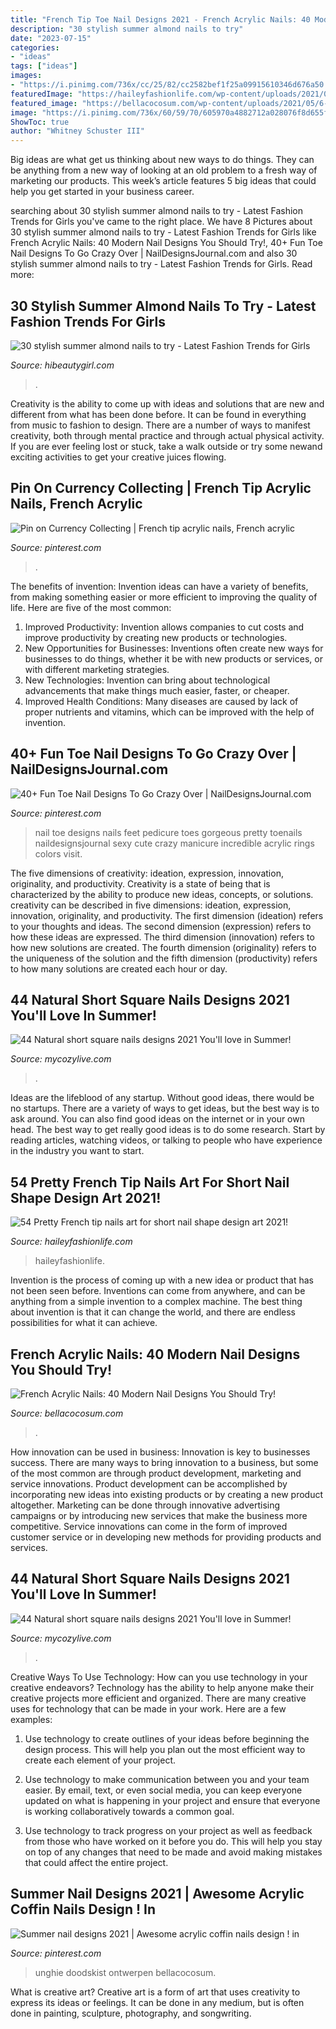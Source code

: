 ```yaml
---
title: "French Tip Toe Nail Designs 2021 - French Acrylic Nails: 40 Modern Nail Designs You Should Try!"
description: "30 stylish summer almond nails to try"
date: "2023-07-15"
categories:
- "ideas"
tags: ["ideas"]
images:
- "https://i.pinimg.com/736x/cc/25/82/cc2582bef1f25a09915610346d676a50.jpg"
featuredImage: "https://haileyfashionlife.com/wp-content/uploads/2021/04/86.jpg"
featured_image: "https://bellacocosum.com/wp-content/uploads/2021/05/6-13.jpg"
image: "https://i.pinimg.com/736x/60/59/70/605970a4882712a028076f8d655fd838.jpg"
ShowToc: true
author: "Whitney Schuster III"
---
```



Big ideas are what get us thinking about new ways to do things. They can be anything from a new way of looking at an old problem to a fresh way of marketing our products. This week’s article features 5 big ideas that could help you get started in your business career.

	

		
searching about 30 stylish summer almond nails to try - Latest Fashion Trends for Girls you've came to the right place. We have 8 Pictures about 30 stylish summer almond nails to try - Latest Fashion Trends for Girls like French Acrylic Nails: 40 Modern Nail Designs You Should Try!, 40+ Fun Toe Nail Designs To Go Crazy Over | NailDesignsJournal.com and also 30 stylish summer almond nails to try - Latest Fashion Trends for Girls. Read more:
		
    
## 30 Stylish Summer Almond Nails To Try - Latest Fashion Trends For Girls

<img loading=lazy src="https://hibeautygirl.com/wp-content/uploads/2021/05/1-1.jpg" onerror="this.onerror=null;this.src='https://tse2.mm.bing.net/th?id=OIP.q-4ONSibN2DZtFTrpOLQhQHaLH&amp;pid=15.1';" alt="30 stylish summer almond nails to try - Latest Fashion Trends for Girls">

_Source: hibeautygirl.com_

>. 

	

Creativity is the ability to come up with ideas and solutions that are new and different from what has been done before. It can be found in everything from music to fashion to design. There are a number of ways to manifest creativity, both through mental practice and through actual physical activity. If you are ever feeling lost or stuck, take a walk outside or try some newand exciting activities to get your creative juices flowing.

    
## Pin On Currency Collecting | French Tip Acrylic Nails, French Acrylic

<img loading=lazy src="https://i.pinimg.com/736x/60/59/70/605970a4882712a028076f8d655fd838.jpg" onerror="this.onerror=null;this.src='https://tse3.mm.bing.net/th?id=OIP.3lBI3mLryDN2HafpiUfgWAHaHa&amp;pid=15.1';" alt="Pin on Currency Collecting | French tip acrylic nails, French acrylic">

_Source: pinterest.com_

>. 

	

The benefits of invention:
Invention ideas can have a variety of benefits, from making something easier or more efficient to improving the quality of life. Here are five of the most common: 
1. Improved Productivity: Invention allows companies to cut costs and improve productivity by creating new products or technologies.
2. New Opportunities for Businesses: Inventions often create new ways for businesses to do things, whether it be with new products or services, or with different marketing strategies.
3. New Technologies: Invention can bring about technological advancements that make things much easier, faster, or cheaper.
4. Improved Health Conditions: Many diseases are caused by lack of proper nutrients and vitamins, which can be improved with the help of invention. 
    
## 40+ Fun Toe Nail Designs To Go Crazy Over | NailDesignsJournal.com

<img loading=lazy src="https://i.pinimg.com/736x/61/53/ad/6153ad893b831e8dfdd9d69afe490de8.jpg" onerror="this.onerror=null;this.src='https://tse2.mm.bing.net/th?id=OIP.TesciKhhRjSGlqD3YSlBHAAAAA&amp;pid=15.1';" alt="40+ Fun Toe Nail Designs To Go Crazy Over | NailDesignsJournal.com">

_Source: pinterest.com_

>nail toe designs nails feet pedicure toes gorgeous pretty toenails naildesignsjournal sexy cute crazy manicure incredible acrylic rings colors visit. 

	

The five dimensions of creativity: ideation, expression, innovation, originality, and productivity.
Creativity is a state of being that is characterized by the ability to produce new ideas, concepts, or solutions. creativity can be described in five dimensions: ideation, expression, innovation, originality, and productivity. The first dimension (ideation) refers to your thoughts and ideas. The second dimension (expression) refers to how these ideas are expressed. The third dimension (innovation) refers to how new solutions are created. The fourth dimension (originality) refers to the uniqueness of the solution and the fifth dimension (productivity) refers to how many solutions are created each hour or day.

    
## 44 Natural Short Square Nails Designs 2021 You&#039;ll Love In Summer!

<img loading=lazy src="https://mycozylive.com/wp-content/uploads/2021/04/40-3-768x1152.jpg" onerror="this.onerror=null;this.src='https://tse4.mm.bing.net/th?id=OIP.ayePFsQ_0vlgqA9h9k5eJAHaLH&amp;pid=15.1';" alt="44 Natural short square nails designs 2021 You&#039;ll love in Summer!">

_Source: mycozylive.com_

>. 

	

Ideas are the lifeblood of any startup. Without good ideas, there would be no startups. There are a variety of ways to get ideas, but the best way is to ask around. You can also find good ideas on the internet or in your own head. The best way to get really good ideas is to do some research. Start by reading articles, watching videos, or talking to people who have experience in the industry you want to start.

    
## 54 Pretty French Tip Nails Art For Short Nail Shape Design Art 2021!

<img loading=lazy src="https://haileyfashionlife.com/wp-content/uploads/2021/04/86.jpg" onerror="this.onerror=null;this.src='https://tse2.mm.bing.net/th?id=OIP.2wkiAszDCwWupF18lagvYgHaLH&amp;pid=15.1';" alt="54 Pretty French tip nails art for short nail shape design art 2021!">

_Source: haileyfashionlife.com_

>haileyfashionlife. 

	

Invention is the process of coming up with a new idea or product that has not been seen before. Inventions can come from anywhere, and can be anything from a simple invention to a complex machine. The best thing about invention is that it can change the world, and there are endless possibilities for what it can achieve.

    
## French Acrylic Nails: 40 Modern Nail Designs You Should Try!

<img loading=lazy src="https://bellacocosum.com/wp-content/uploads/2021/05/6-13.jpg" onerror="this.onerror=null;this.src='https://tse1.mm.bing.net/th?id=OIP.1i6_uovjJN34TRY1bdPqCAHaLH&amp;pid=15.1';" alt="French Acrylic Nails: 40 Modern Nail Designs You Should Try!">

_Source: bellacocosum.com_

>. 

	

How innovation can be used in business:
Innovation is key to businesses success. There are many ways to bring innovation to a business, but some of the most common are through product development, marketing and service innovations. Product development can be accomplished by incorporating new ideas into existing products or by creating a new product altogether. Marketing can be done through innovative advertising campaigns or by introducing new services that make the business more competitive. Service innovations can come in the form of improved customer service or in developing new methods for providing products and services.

    
## 44 Natural Short Square Nails Designs 2021 You&#039;ll Love In Summer!

<img loading=lazy src="https://mycozylive.com/wp-content/uploads/2021/04/10-14.jpg" onerror="this.onerror=null;this.src='https://tse2.mm.bing.net/th?id=OIP.oL2N7wbE0A7XTJWnuz4CiAHaLH&amp;pid=15.1';" alt="44 Natural short square nails designs 2021 You&#039;ll love in Summer!">

_Source: mycozylive.com_

>. 

	

Creative Ways To Use Technology: How can you use technology in your creative endeavors?
Technology has the ability to help anyone make their creative projects more efficient and organized. There are many creative uses for technology that can be made in your work. Here are a few examples:
1. Use technology to create outlines of your ideas before beginning the design process. This will help you plan out the most efficient way to create each element of your project.

2. Use technology to make communication between you and your team easier. By email, text, or even social media, you can keep everyone updated on what is happening in your project and ensure that everyone is working collaboratively towards a common goal.

3. Use technology to track progress on your project as well as feedback from those who have worked on it before you do. This will help you stay on top of any changes that need to be made and avoid making mistakes that could affect the entire project.

    
## Summer Nail Designs 2021 | Awesome Acrylic Coffin Nails Design ! In

<img loading=lazy src="https://i.pinimg.com/736x/cc/25/82/cc2582bef1f25a09915610346d676a50.jpg" onerror="this.onerror=null;this.src='https://tse2.mm.bing.net/th?id=OIP.vSQFzLnamOc99yjVOSLkNwHaJk&amp;pid=15.1';" alt="Summer nail designs 2021 | Awesome acrylic coffin nails design ! in">

_Source: pinterest.com_

>unghie doodskist ontwerpen bellacocosum. 

	

What is creative art?
Creative art is a form of art that uses creativity to express its ideas or feelings. It can be done in any medium, but is often done in painting, sculpture, photography, and songwriting.

